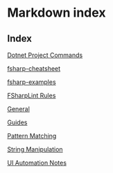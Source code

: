 Markdown index
===


## Index

[Dotnet Project Commands](index#Dotnet_Project_Commands.md)

[fsharp-cheatsheet](index#fsharp-cheatsheet.md)

[fsharp-examples](index#fsharp-examples.md)

[FSharpLint Rules](index#FSharpLint_Rules.md)

[General](index#General.md)

[Guides](index#Guides.md)

[Pattern Matching](index#Pattern_Matching.md)

[String Manipulation](index#String_Manipulation.md)

[UI Automation Notes](index#UI_Automation_Notes.md)

